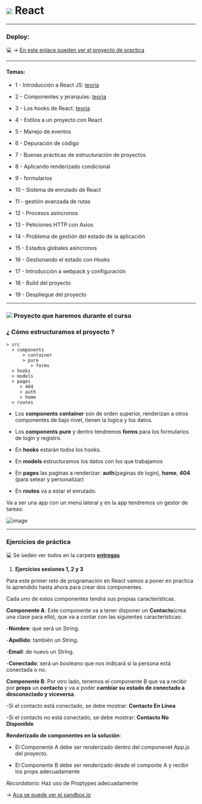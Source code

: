
# <img src="https://img.icons8.com/office/40/null/react.png"/> React 

---

### Deploy:

:computer: -> [En este enlace pueden ver el proyecto de practica](https://github.com/eugenia1984/react_basico_open_bootcamp)

---

#### Temas:


- 1 - Introducción a React JS: [teoria](https://github.com/eugenia1984/open_bootcamp/tree/main/05_react/01_introduccion_react.md)

- 2 - Componentes y jerarquías: [teoria](https://github.com/eugenia1984/open_bootcamp/blob/main/05_react/02_componentes_jerarquias.md)

- 3 - Los hooks de React:  [teoria](https://github.com/eugenia1984/open_bootcamp/blob/main/05_react/03_hooks.md)

- 4 - Estilos a un proyecto con React

- 5 - Manejo de eventos

- 6 - Depuración de código

- 7 - Buenas prácticas de estructuración de proyectos

- 8 - Aplicando renderizado condicional

- 9 - formularios

- 10 - Sistema de enrutado de React

- 11 - gestión avanzada de rutas

- 12 - Procesos asíncronos

- 13 - Peticiones HTTP con Axios

- 14 - Problema de gestión del estado de la aplicación

- 15 - Estados globales asíncronos

- 16 - Gestionando el estado con Hooks

- 17 - Introducción a webpack y configuración

- 18 - Build del proyecto

- 19 - Despliegue del proyecto

---

### <img src="https://img.icons8.com/color/48/null/project-management.png"/> Proyecto que haremos durante el curso

### ¿ Cómo estructuramos el proyecto ?

```
> src
  > components
      > container
      > pure
         > forms
  > hooks
  > models
  > pages
     > 404
     > auth
     > home
  > routes

```

- Los **components** **container** son de orden superior, renderizan a otros componentes de bajo nivel, tienen la logica y los datos.

- Los **components** **pure** y dentro tendremos **forms** para los formularios de login y registro.

- En **hooks** estarán todos los hooks.

- En **models** estructuramos los datos con los que trabajamos

- En **pages** las paginas a renderizar: **auth**(paginas de login), **home**, **404** (para setear y personalizar)

- En **routes** va a estar el enrutado.

Va a ser una app con un menú lateral y en la app tendremos un gestor de tareas:

![image](https://user-images.githubusercontent.com/72580574/204662528-734c0e2d-bac5-46ee-817e-0b5f8873f0aa.png)

---

### Ejercicios de práctica

:computer: Se ùeden ver todos en la carpeta [**entregas**](https://github.com/eugenia1984/open_bootcamp/tree/main/05_react/entregas)

1. **Ejercicios sesiones 1, 2 y 3**

Para este primer reto de programación en React vamos a poner en practica lo aprendido hasta ahora para crear dos componentes.

Cada uno de estos componentes tendrá sus propias características.

**Componente A**: Este componente va a tener disponer un **Contacto**(crea una clase para ello), que va a contar con las siguientes características:

-**Nombre**: que será un String.

-**Apellido**: también un String.

-**Email**: de nuevo un String.

-**Conectado**: será un booleano que nos indicará si la persona está conectada o no.

**Componente B**: Por otro lado, tenemos el componente B que va a recibir por **props** un **contacto** y va a poder **cambiar su estado de conectado a desconectado y viceversa**.

-Si el contacto está conectado, se debe mostrar: **Contacto En Línea**

-Si el contacto no está conectado, se debe mostrar: **Contacto No Disponible**


**Renderizado de componentes en la solución**:

- El Componente A debe ser renderizado dentro del componenet App.js del proyecto.

- El Componente B debe ser renderizado desde el componte A y recibir los props adecuadamente

*Recordatorio*: Haz uso de Proptypes adecuadamente

-> [Aca se puede ver el sandbox.io](https://codesandbox.io/s/determined-newton-dq2ebd)


